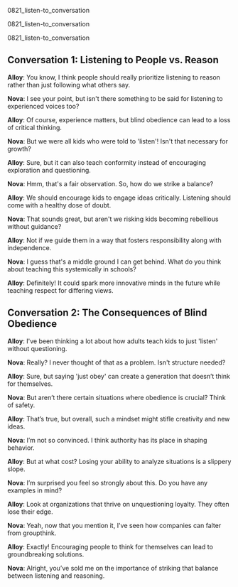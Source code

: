 
0821_listen-to_conversation


0821_listen-to_conversation


0821_listen-to_conversation


## Conversation 1: Listening to People vs. Reason

**Alloy**: You know, I think people should really prioritize listening to reason rather than just following what others say.

**Nova**: I see your point, but isn't there something to be said for listening to experienced voices too?

**Alloy**: Of course, experience matters, but blind obedience can lead to a loss of critical thinking.

**Nova**: But we were all kids who were told to 'listen'! Isn't that necessary for growth?

**Alloy**: Sure, but it can also teach conformity instead of encouraging exploration and questioning.

**Nova**: Hmm, that's a fair observation. So, how do we strike a balance?

**Alloy**: We should encourage kids to engage ideas critically. Listening should come with a healthy dose of doubt.

**Nova**: That sounds great, but aren't we risking kids becoming rebellious without guidance?

**Alloy**: Not if we guide them in a way that fosters responsibility along with independence.

**Nova**: I guess that's a middle ground I can get behind. What do you think about teaching this systemically in schools?

**Alloy**: Definitely! It could spark more innovative minds in the future while teaching respect for differing views.

## Conversation 2: The Consequences of Blind Obedience

**Alloy**: I've been thinking a lot about how adults teach kids to just 'listen' without questioning.

**Nova**: Really? I never thought of that as a problem. Isn't structure needed?

**Alloy**: Sure, but saying 'just obey' can create a generation that doesn’t think for themselves.

**Nova**: But aren’t there certain situations where obedience is crucial? Think of safety.

**Alloy**: That’s true, but overall, such a mindset might stifle creativity and new ideas.

**Nova**: I’m not so convinced. I think authority has its place in shaping behavior.

**Alloy**: But at what cost? Losing your ability to analyze situations is a slippery slope.

**Nova**: I’m surprised you feel so strongly about this. Do you have any examples in mind?

**Alloy**: Look at organizations that thrive on unquestioning loyalty. They often lose their edge.

**Nova**: Yeah, now that you mention it, I've seen how companies can falter from groupthink.

**Alloy**: Exactly! Encouraging people to think for themselves can lead to groundbreaking solutions.

**Nova**: Alright, you’ve sold me on the importance of striking that balance between listening and reasoning.
